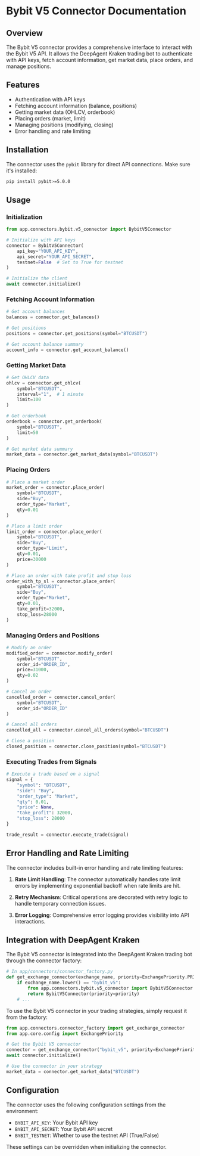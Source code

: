 # Bybit V5 Connector Documentation

## Overview

The Bybit V5 connector provides a comprehensive interface to interact with the Bybit V5 API. It allows the DeepAgent Kraken trading bot to authenticate with API keys, fetch account information, get market data, place orders, and manage positions.

## Features

- Authentication with API keys
- Fetching account information (balance, positions)
- Getting market data (OHLCV, orderbook)
- Placing orders (market, limit)
- Managing positions (modifying, closing)
- Error handling and rate limiting

## Installation

The connector uses the `pybit` library for direct API connections. Make sure it's installed:

```bash
pip install pybit>=5.0.0
```

## Usage

### Initialization

```python
from app.connectors.bybit.v5_connector import BybitV5Connector

# Initialize with API keys
connector = BybitV5Connector(
    api_key="YOUR_API_KEY",
    api_secret="YOUR_API_SECRET",
    testnet=False  # Set to True for testnet
)

# Initialize the client
await connector.initialize()
```

### Fetching Account Information

```python
# Get account balances
balances = connector.get_balances()

# Get positions
positions = connector.get_positions(symbol="BTCUSDT")

# Get account balance summary
account_info = connector.get_account_balance()
```

### Getting Market Data

```python
# Get OHLCV data
ohlcv = connector.get_ohlcv(
    symbol="BTCUSDT",
    interval="1",  # 1 minute
    limit=100
)

# Get orderbook
orderbook = connector.get_orderbook(
    symbol="BTCUSDT",
    limit=50
)

# Get market data summary
market_data = connector.get_market_data(symbol="BTCUSDT")
```

### Placing Orders

```python
# Place a market order
market_order = connector.place_order(
    symbol="BTCUSDT",
    side="Buy",
    order_type="Market",
    qty=0.01
)

# Place a limit order
limit_order = connector.place_order(
    symbol="BTCUSDT",
    side="Buy",
    order_type="Limit",
    qty=0.01,
    price=30000
)

# Place an order with take profit and stop loss
order_with_tp_sl = connector.place_order(
    symbol="BTCUSDT",
    side="Buy",
    order_type="Market",
    qty=0.01,
    take_profit=32000,
    stop_loss=28000
)
```

### Managing Orders and Positions

```python
# Modify an order
modified_order = connector.modify_order(
    symbol="BTCUSDT",
    order_id="ORDER_ID",
    price=31000,
    qty=0.02
)

# Cancel an order
cancelled_order = connector.cancel_order(
    symbol="BTCUSDT",
    order_id="ORDER_ID"
)

# Cancel all orders
cancelled_all = connector.cancel_all_orders(symbol="BTCUSDT")

# Close a position
closed_position = connector.close_position(symbol="BTCUSDT")
```

### Executing Trades from Signals

```python
# Execute a trade based on a signal
signal = {
    "symbol": "BTCUSDT",
    "side": "Buy",
    "order_type": "Market",
    "qty": 0.01,
    "price": None,
    "take_profit": 32000,
    "stop_loss": 28000
}

trade_result = connector.execute_trade(signal)
```

## Error Handling and Rate Limiting

The connector includes built-in error handling and rate limiting features:

1. **Rate Limit Handling**: The connector automatically handles rate limit errors by implementing exponential backoff when rate limits are hit.

2. **Retry Mechanism**: Critical operations are decorated with retry logic to handle temporary connection issues.

3. **Error Logging**: Comprehensive error logging provides visibility into API interactions.

## Integration with DeepAgent Kraken

The Bybit V5 connector is integrated into the DeepAgent Kraken trading bot through the connector factory:

```python
# In app/connectors/connector_factory.py
def get_exchange_connector(exchange_name, priority=ExchangePriority.PRIMARY):
    if exchange_name.lower() == "bybit_v5":
        from app.connectors.bybit.v5_connector import BybitV5Connector
        return BybitV5Connector(priority=priority)
    # ...
```

To use the Bybit V5 connector in your trading strategies, simply request it from the factory:

```python
from app.connectors.connector_factory import get_exchange_connector
from app.core.config import ExchangePriority

# Get the Bybit V5 connector
connector = get_exchange_connector("bybit_v5", priority=ExchangePriority.PRIMARY)
await connector.initialize()

# Use the connector in your strategy
market_data = connector.get_market_data("BTCUSDT")
```

## Configuration

The connector uses the following configuration settings from the environment:

- `BYBIT_API_KEY`: Your Bybit API key
- `BYBIT_API_SECRET`: Your Bybit API secret
- `BYBIT_TESTNET`: Whether to use the testnet API (True/False)

These settings can be overridden when initializing the connector.
